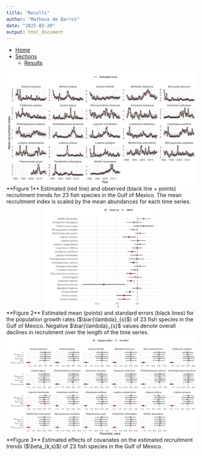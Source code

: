 ```yaml
---
title: "Results"
author: "Matheus de Barros"
date: "2025-02-20"
output: html_document
---
```


<nav>
  <ul>
    <li><a href="index.html">Home</a></li>
    <li>
      <a href="#">Sections</a>
      <ul>
        <li><a href="results.html">Results</a></li>
      </ul>
    </li>
  </ul>
</nav>

<img src="https://raw.githubusercontent.com/matheusbarrosb/GoM_recruitment/main/Figures/fits_to_data.png" style="display: block; margin: auto;" />
**Figure 1** Estimated (red line) and observed (black line + points) recruitment trends for 23 fish species in the Gulf of Mexico. The mean recruitment index is scaled by the mean abundances for each time series. 

<img src="https://raw.githubusercontent.com/matheusbarrosb/GoM_recruitment/main/Figures/lambdas.png" style="display: block; margin: auto; width: 60%; height: auto;" />
**Figure 2** Estimated mean (points) and standard errors (black lines) for the population growth rates ($\bar{\lambda}_{s}$) of 23 fish species in the Gulf of Mexico. Negative $\bar{\lambda}_{s}$ values denote overall declines in recruitment over the length of the time series.

<img src="https://raw.githubusercontent.com/matheusbarrosb/GoM_recruitment/main/Figures/covariates.png" style="display: block; margin: auto;" />
**Figure 3** Estimated effects of covariates on the estimated recruitment trends ($\beta_{k,s}$) of 23 fish species in the Gulf of Mexico.